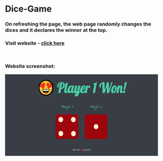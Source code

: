 # Dice-Game

### On refreshing the page, the web page randomly changes the dices and it declares the winner at the top.

### Visit website - [click here](https://dwivedyaakash.github.io/Dice-Game/)

<br/>

### Website screenshot:
<img src="images/screenshot.png"/>
